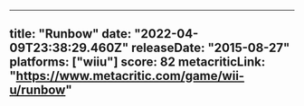 
---
title: "Runbow"
date: "2022-04-09T23:38:29.460Z"
releaseDate: "2015-08-27"
platforms: ["wiiu"]
score: 82
metacriticLink: "https://www.metacritic.com/game/wii-u/runbow"
---
